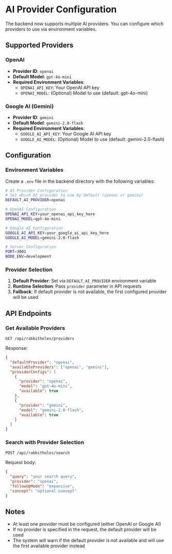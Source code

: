 # AI Provider Configuration

The backend now supports multiple AI providers. You can configure which providers to use via environment variables.

## Supported Providers

### OpenAI
- **Provider ID**: `openai`
- **Default Model**: `gpt-4o-mini`
- **Required Environment Variables**:
  - `OPENAI_API_KEY`: Your OpenAI API key
  - `OPENAI_MODEL`: (Optional) Model to use (default: gpt-4o-mini)

### Google AI (Gemini)
- **Provider ID**: `gemini`
- **Default Model**: `gemini-2.0-flash`
- **Required Environment Variables**:
  - `GOOGLE_AI_API_KEY`: Your Google AI API key
  - `GOOGLE_AI_MODEL`: (Optional) Model to use (default: gemini-2.0-flash)

## Configuration

### Environment Variables

Create a `.env` file in the backend directory with the following variables:

```bash
# AI Provider Configuration
# Set which AI provider to use by default (openai or gemini)
DEFAULT_AI_PROVIDER=openai

# OpenAI Configuration
OPENAI_API_KEY=your_openai_api_key_here
OPENAI_MODEL=gpt-4o-mini

# Google AI Configuration
GOOGLE_AI_API_KEY=your_google_ai_api_key_here
GOOGLE_AI_MODEL=gemini-2.0-flash

# Server Configuration
PORT=3001
NODE_ENV=development
```

### Provider Selection

1. **Default Provider**: Set via `DEFAULT_AI_PROVIDER` environment variable
2. **Runtime Selection**: Pass `provider` parameter in API requests
3. **Fallback**: If default provider is not available, the first configured provider will be used

## API Endpoints

### Get Available Providers
```
GET /api/rabbitholes/providers
```

Response:
```json
{
  "defaultProvider": "openai",
  "availableProviders": ["openai", "gemini"],
  "providerConfigs": [
    {
      "provider": "openai",
      "model": "gpt-4o-mini",
      "available": true
    },
    {
      "provider": "gemini",
      "model": "gemini-2.0-flash",
      "available": true
    }
  ]
}
```

### Search with Provider Selection
```
POST /api/rabbitholes/search
```

Request body:
```json
{
  "query": "your search query",
  "provider": "openai",
  "followUpMode": "expansive",
  "concept": "optional concept"
}
```

## Notes

- At least one provider must be configured (either OpenAI or Google AI)
- If no provider is specified in the request, the default provider will be used
- The system will warn if the default provider is not available and will use the first available provider instead 